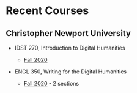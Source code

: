 # Recent Courses

## Christopher Newport University

* IDST 270, Introduction to Digital Humanities
  * [Fall 2020](https://deanna-stover.github.io/courses/fall2020/idst270/syllabus)
  
* ENGL 350, Writing for the Digital Humanities
  * [Fall 2020](https://github.com/deanna-stover/courses-trial/fall2020/engl350/syllabus) - 2 sections 



